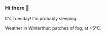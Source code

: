 ### Hi there :wave:

It's Tuesday! I'm probably sleeping.

Weather in Winterthur: patches of fog, at +5°C.
